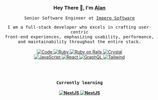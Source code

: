 <!-- Intro  -->
<h3 align="center">
  Hey There 👋, I'm <a target="_blank" href="https://r3id.dev/">Alan</a>
</h3>
<p align="center">
  <samp>
  Senior Software Engineer at <a target="_blank" href="https://imperosoftware.com/">Impero Software</a>
  </samp>
</p>
<p align="center">
  <!-- Organisation  -->
  <samp>
  I am a full-stack developer who excels in crafting user-centric 
  <br>
  front-end experiences, emphasizing usability, performance, 
  <br>
  and maintainability throughout the entire stack.
  </samp>
  <br>
  <br>
  <!-- Programming Languages -->
  <!-- Code logo -->
  <a href="https://github.com/r3id?tab=repositories" target="_blank">
    <img alt="Code" src="https://img.shields.io/badge/-code-FF5B4D?style=flat-square&logo=plex&logoColor=white">
  </a>
  <!-- Ruby -->
  <a href="https://www.ruby-lang.org/en/" target="_blank">
    <img alt="Ruby" src="https://img.shields.io/badge/-ruby-841922?style=flat-square&logo=ruby&logoColor=white">
  </a>
  <!-- Ruby on Rails -->
  <a href="https://rubyonrails.org" target="_blank">
    <img alt="Ruby on Rails" src="https://img.shields.io/badge/-ruby_on_rails-CC0000?style=flat-square&logo=rubyonrails&logoColor=white">
  </a>
  <!-- Crystal -->
  <a href="https://www.crystal-lang.org/" target="_blank">
    <img alt="Crystal" src="https://img.shields.io/badge/-crystal-000000?style=flat-square&logo=crystal&logoColor=white">
  </a>
  <br>
  <!-- JavaScript -->
  <a href="https://www.javascript.com" target="_blank">
    <img alt="JavaScript" src="https://img.shields.io/badge/-javascript-F7DF1E?style=flat-square&logo=javascript&logoColor=black">
  </a>
  <!-- React -->
  <a href="https://reactjs.org" target="_blank">
    <img alt="React" src="https://img.shields.io/badge/-react-333333?style=flat-square&logo=react&logoColor=61DAFB">
  </a>
  <!-- GraphQL -->
  <a href="https://graphql.com" target="_blank">
    <img alt="GraphQL" src="https://img.shields.io/badge/-graphQL-E10098?style=flat-square&logo=graphql&logoColor=white">
  </a>
  <!-- Tailwind -->
  <a href="https://tailwindcss.com" target="_blank">
    <img alt="Tailwind" src="https://img.shields.io/badge/-tailwind-06B6D4?style=flat-square&logo=tailwindcss&logoColor=white">
  </a>
</p>
<br>
<br>
<!-- Intro  -->
<h4 align="center">
  <samp>Currently learning</samp>
  <br><br>
  <a href="https://nextjs.org" target="_blank">
    <img alt="NextJS" src="https://img.shields.io/badge/-nextJS-333333?style=flat-square&logo=nextdotjs&logoColor=white">
  </a>
  <a href="https://www.scrumalliance.org" target="_blank">
    <img alt="NextJS" src="https://img.shields.io/badge/-scrum_alliance-009FDA?style=flat-square&logo=scrumalliance&logoColor=white">
  </a>
</h4>
<br>
